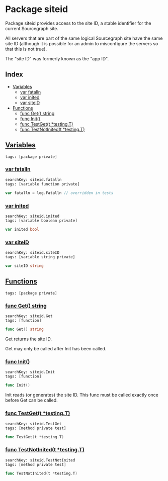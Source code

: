 # Package siteid

Package siteid provides access to the site ID, a stable identifier for the current Sourcegraph site. 

All servers that are part of the same logical Sourcegraph site have the same site ID (although it is possible for an admin to misconfigure the servers so that this is not true). 

The "site ID" was formerly known as the "app ID". 

## Index

* [Variables](#var)
    * [var fatalln](#fatalln)
    * [var inited](#inited)
    * [var siteID](#siteID)
* [Functions](#func)
    * [func Get() string](#Get)
    * [func Init()](#Init)
    * [func TestGet(t *testing.T)](#TestGet)
    * [func TestNotInited(t *testing.T)](#TestNotInited)


## <a id="var" href="#var">Variables</a>

```
tags: [package private]
```

### <a id="fatalln" href="#fatalln">var fatalln</a>

```
searchKey: siteid.fatalln
tags: [variable function private]
```

```Go
var fatalln = log.Fatalln // overridden in tests

```

### <a id="inited" href="#inited">var inited</a>

```
searchKey: siteid.inited
tags: [variable boolean private]
```

```Go
var inited bool
```

### <a id="siteID" href="#siteID">var siteID</a>

```
searchKey: siteid.siteID
tags: [variable string private]
```

```Go
var siteID string
```

## <a id="func" href="#func">Functions</a>

```
tags: [package private]
```

### <a id="Get" href="#Get">func Get() string</a>

```
searchKey: siteid.Get
tags: [function]
```

```Go
func Get() string
```

Get returns the site ID. 

Get may only be called after Init has been called. 

### <a id="Init" href="#Init">func Init()</a>

```
searchKey: siteid.Init
tags: [function]
```

```Go
func Init()
```

Init reads (or generates) the site ID. This func must be called exactly once before Get can be called. 

### <a id="TestGet" href="#TestGet">func TestGet(t *testing.T)</a>

```
searchKey: siteid.TestGet
tags: [method private test]
```

```Go
func TestGet(t *testing.T)
```

### <a id="TestNotInited" href="#TestNotInited">func TestNotInited(t *testing.T)</a>

```
searchKey: siteid.TestNotInited
tags: [method private test]
```

```Go
func TestNotInited(t *testing.T)
```

